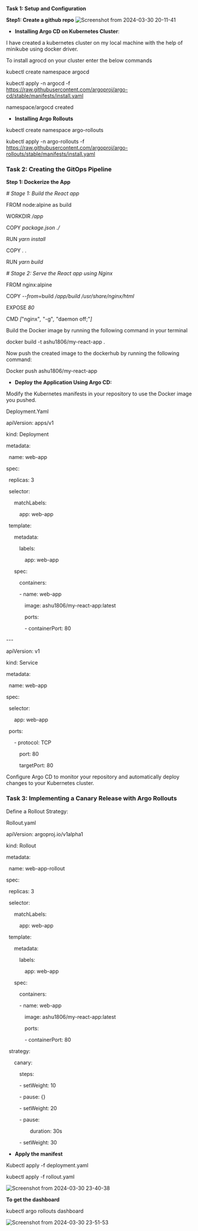 ﻿<a name="kix.ut7cf78uih67"></a>**Task 1: Setup and Configuration**

**Step1: Create a github repo**
![Screenshot from 2024-03-30 20-11-41](https://github.com/ashu180674/argocd-gitops/assets/105533911/a9708669-f3ec-4e06-81df-65412f2af449)




- **Installing  Argo CD on Kubernetes Cluster**:

I have created a kubernetes  cluster on  my local machine with the help of minikube using docker driver.

To install agrocd on your cluster enter the below commands 

kubectl create namespace argocd

kubectl apply -n argocd -f https://raw.githubusercontent.com/argoproj/argo-cd/stable/manifests/install.yaml

namespace/argocd created


- **Installing Argo Rollouts**

kubectl create namespace argo-rollouts

kubectl apply -n argo-rollouts -f https://raw.githubusercontent.com/argoproj/argo-rollouts/stable/manifests/install.yaml



### <a name="kix.8uk1z16uyqwi"></a><a name="_w75rncmehnlw"></a>**Task 2: Creating the GitOps Pipeline**

**Step 1:  Dockerize the App**


*# Stage 1: Build the React app*

FROM node:alpine as build

WORKDIR */app*

COPY *package.json*  *./*

RUN *yarn* *install*

COPY *.* *.*

RUN *yarn* *build*

*# Stage 2: Serve the React app using Nginx*

FROM nginx:alpine

COPY *--from*=build */app/build* */usr/share/nginx/html*

EXPOSE *80*

CMD *[*"nginx"*,* "-g"*,* "daemon off;"*]*






Build the Docker image by running the following command in your terminal

docker build -t ashu1806/my-react-app .

Now push the created image to the dockerhub by running the following command:

Docker push  ashu1806/my-react-app 



- **Deploy the Application Using Argo CD:**

Modify the Kubernetes manifests in your repository to use the Docker image you pushed.

Deployment.Yaml

apiVersion: apps/v1

kind: Deployment

metadata:

` `name: web-app

spec:

` `replicas: 3

` `selector:

`   `matchLabels:

`     `app: web-app

` `template:

`   `metadata:

`     `labels:

`       `app: web-app

`   `spec:

`     `containers:

`     `- name: web-app

`       `image: ashu1806/my-react-app:latest

`       `ports:

`       `- containerPort: 80

\---

apiVersion: v1

kind: Service

metadata:

` `name: web-app

spec:

` `selector:

`   `app: web-app

` `ports:

`   `- protocol: TCP

`     `port: 80

`     `targetPort: 80


Configure Argo CD to monitor your repository and automatically deploy changes to your Kubernetes cluster.


### <a name="kix.3tg86jpo1bx7"></a>**Task 3: Implementing a Canary Release with Argo Rollouts**


Define a Rollout Strategy:

Rollout.yaml

apiVersion: argoproj.io/v1alpha1

kind: Rollout

metadata:

` `name: web-app-rollout

spec:

` `replicas: 3

` `selector:

`   `matchLabels:

`     `app: web-app

` `template:

`   `metadata:

`     `labels:

`       `app: web-app

`   `spec:

`     `containers:

`     `- name: web-app

`       `image: ashu1806/my-react-app:latest

`       `ports:

`       `- containerPort: 80

` `strategy:

`   `canary:

`     `steps:

`     `- setWeight: 10

`     `- pause: {}

`     `- setWeight: 20

`     `- pause:

`         `duration: 30s

`     `- setWeight: 30





- **Apply the manifest** 

Kubectl apply -f deployment.yaml

kubectl apply -f rollout.yaml

![Screenshot from 2024-03-30 23-40-38](https://github.com/ashu180674/argocd-gitops/assets/105533911/065b9db7-1f97-47ba-b6f8-51905f5e0da2)






**To get the dashboard**

kubectl argo rollouts dashboard

![Screenshot from 2024-03-30 23-51-53](https://github.com/ashu180674/argocd-gitops/assets/105533911/eca8e937-02ab-499e-808c-08f3157e879b)
